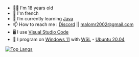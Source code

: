 - 👨‍💻 I'm 18 years old
- 🥖 I'm french
- 📖 I’m currently learning [Java](https://www.java.com/en/download/help/whatis_java.html)
- 📫 How to reach me : [Discord](https://discord.com/users/361595963812478976) || [malomr2002@gmail.com](mailto:malomr2002@gmail.com)
- 🖥️ I use [Visual Studio Code](https://code.visualstudio.com)
- 🐧 I program on [Windows 11](https://www.microsoft.com/fr-fr/windows/windows-11) with [WSL](https://en.wikipedia.org/wiki/Windows_Subsystem_for_Linux) - [Ubuntu 20.04](https://www.ubuntu-fr.org/)


[![Top Langs](https://github-readme-stats.vercel.app/api/top-langs/?username=MaloDaHood&theme=tokyonight&langs_count=4&hide=Makefile)](https://github.com/anuraghazra/github-readme-stats)
